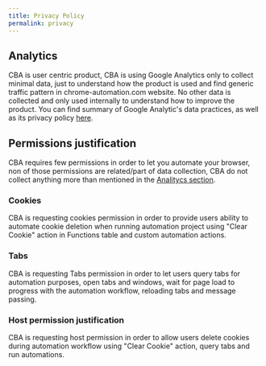 ```yaml
---
title: Privacy Policy
permalink: privacy
---
```


## Analytics

CBA is user centric product, CBA is using Google Analytics only to collect
minimal data, just to understand how the product is used and find generic
traffic pattern in chrome-automation.com website. No other data is collected and
only used internally to understand how to improve the product. You can find
summary of Google Analytic's data practices, as well as its privacy policy
[here](https://support.google.com/analytics/answer/6004245).

## Permissions justification

CBA requires few permissions in order to let you automate your browser, non of
those permissions are related/part of data collection, CBA do not collect
anything more than mentioned in the [Analitycs section](#analitycs).

### Cookies

CBA is requesting cookies permission in order to provide users ability to
automate cookie deletion when running automation project using "Clear Cookie"
action in Functions table and custom automation actions.

### Tabs

CBA is requesting Tabs permission in order to let users query tabs for
automation purposes, open tabs and windows, wait for page load to progress with
the automation workflow, reloading tabs and message passing.

### Host permission justification

CBA is requesting host permission in order to allow users delete cookies during
automation workflow using "Clear Cookie" action, query tabs and run automations.
